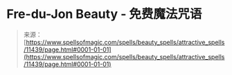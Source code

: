 <!--yml

category: 未分类

date: 2024-06-12 18:48:38

-->

# Fre-du-Jon Beauty - 免费魔法咒语

> 来源：[https://www.spellsofmagic.com/spells/beauty_spells/attractive_spells/11439/page.html#0001-01-01](https://www.spellsofmagic.com/spells/beauty_spells/attractive_spells/11439/page.html#0001-01-01)
